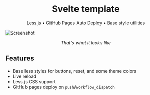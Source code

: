 <div align="center">
  <h1>Svelte template</h1>
</div>
<div align="center"><span>Less.js • GitHub Pages Auto Deploy • Base style utilities</span></div>

![Screenshot](https://user-images.githubusercontent.com/61319150/170503201-542ca50c-bf10-48fd-9305-8d24bf5a7798.png)

<center><i>That's what it looks like</i></center>

## Features

- Base less styles for buttons, reset, and some theme colors
- Live reload
- Less.js CSS support
- GitHub pages deploy on `push`/`workflow_dispatch`
